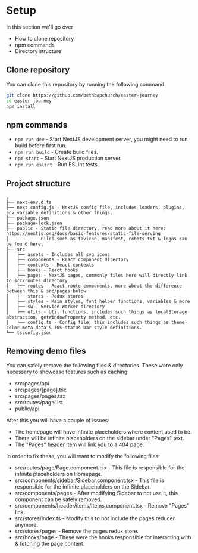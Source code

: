 # Setup

In this section we'll go over
- How to clone repository
- npm commands
- Directory structure

## Clone repository

You can clone this repository by running the following command:
```bash
git clone https://github.com/bethbapchurch/easter-journey
cd easter-journey
npm install
```

## npm commands

- `npm run dev` - Start NextJS development server, you might need to run build before first run.
- `npm run build` - Create build files.
- `npm start` - Start NextJS production server.
- `npm run eslint` - Run ESLint tests.

## Project structure

```
.
├── next-env.d.ts
├── next.config.js - NextJS config file, includes loaders, plugins, env variable definitions & other things.
├── package.json
├── package-lock.json
├── public - Static file directory, read more about it here: https://nextjs.org/docs/basic-features/static-file-serving
│            Files such as favicon, manifest, robots.txt & logos can be found here.
├── src
│   ├── assets - Includes all svg icons
│   ├── components - React component directory
│   ├── contexts - React contexts
│   ├── hooks - React hooks
│   ├── pages - NextJS pages, commonly files here will directly link to src/routes directory
│   ├── routes - React route components, more about the difference between this & src/pages below
│   ├── stores - Redux stores
│   ├── styles - Main styles, font helper functions, variables & more
│   ├── sw - Service Worker directory
│   ├── utils - Util functions, includes such things as localStorage abstraction, getWindowProperty method, etc.
│   └── config.ts - Config file, this includes such things as theme-color meta data & iOS status bar style definitions.
└── tsconfig.json
```

## Removing demo files

You can safely remove the following files & directories.
These were only necessary to showcase features such as caching:

- src/pages/api
- src/pages/[page].tsx
- src/pages/pages.tsx
- src/routes/pageList
- public/api

After this you will have a couple of issues:

- The homepage will have infinite placeholders where content used to be.
- There will be infinite placeholders on the sidebar under "Pages" text.
- The "Pages" header item will link you to a 404 page.

In order to fix these, you will want to modify the following files:

- src/routes/page/Page.component.tsx - This file is responsible for the infinite placeholders on Homepage.
- src/components/sidebar/Sidebar.component.tsx - This file is responsible for the infinite placeholders on the Sidebar.
- src/components/pages - After modifying Sidebar to not use it, this component can be safely removed.
- src/components/header/items/Items.component.tsx - Remove "Pages" link.
- src/stores/index.ts - Modify this to not include the pages reducer anymore.
- src/stores/pages - Remove the pages redux store.
- src/hooks/page - These were the hooks responsible for interacting with & fetching the page content.


